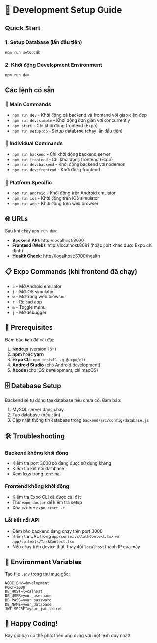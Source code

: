 # 🚀 Development Setup Guide

## Quick Start

### 1. Setup Database (lần đầu tiên)
```bash
npm run setup:db
```

### 2. Khởi động Development Environment
```bash
npm run dev
```

## Các lệnh có sẵn

### 🎯 Main Commands
- `npm run dev` - Khởi động cả backend và frontend với giao diện đẹp
- `npm run dev:simple` - Khởi động đơn giản với concurrently
- `npm start` - Chỉ khởi động frontend (Expo)
- `npm run setup:db` - Setup database (chạy lần đầu tiên)

### 🔧 Individual Commands
- `npm run backend` - Chỉ khởi động backend server
- `npm run frontend` - Chỉ khởi động frontend (Expo)
- `npm run dev:backend` - Khởi động backend với nodemon
- `npm run dev:frontend` - Khởi động frontend

### 📱 Platform Specific
- `npm run android` - Khởi động trên Android emulator
- `npm run ios` - Khởi động trên iOS simulator
- `npm run web` - Khởi động trên web browser

## 🌐 URLs

Sau khi chạy `npm run dev`:

- **Backend API**: http://localhost:3000
- **Frontend (Web)**: http://localhost:8081 (hoặc port khác được Expo chỉ định)
- **Health Check**: http://localhost:3000/health

## 📋 Expo Commands (khi frontend đã chạy)

- `a` - Mở Android emulator
- `i` - Mở iOS simulator  
- `w` - Mở trong web browser
- `r` - Reload app
- `m` - Toggle menu
- `j` - Mở debugger

## 🔧 Prerequisites

Đảm bảo bạn đã cài đặt:

1. **Node.js** (version 16+)
2. **npm** hoặc **yarn**
3. **Expo CLI**: `npm install -g @expo/cli`
4. **Android Studio** (cho Android development)
5. **Xcode** (cho iOS development, chỉ macOS)

## 🗄️ Database Setup

Backend sẽ tự động tạo database nếu chưa có. Đảm bảo:

1. MySQL server đang chạy
2. Tạo database (nếu cần)
3. Cập nhật thông tin database trong `backend/src/config/database.js`

## 🛠️ Troubleshooting

### Backend không khởi động
- Kiểm tra port 3000 có đang được sử dụng không
- Kiểm tra kết nối database
- Xem logs trong terminal

### Frontend không khởi động
- Kiểm tra Expo CLI đã được cài đặt
- Thử `expo doctor` để kiểm tra setup
- Xóa cache: `expo start -c`

### Lỗi kết nối API
- Đảm bảo backend đang chạy trên port 3000
- Kiểm tra URL trong `app/contexts/AuthContext.tsx` và `app/contexts/TaskContext.tsx`
- Nếu chạy trên device thật, thay đổi `localhost` thành IP của máy

## 📝 Environment Variables

Tạo file `.env` trong thư mục gốc:

```env
NODE_ENV=development
PORT=3000
DB_HOST=localhost
DB_USER=your_username
DB_PASS=your_password
DB_NAME=your_database
JWT_SECRET=your_jwt_secret
```

## 🎉 Happy Coding!

Bây giờ bạn có thể phát triển ứng dụng với một lệnh duy nhất! 